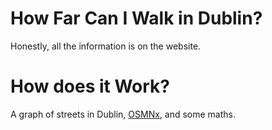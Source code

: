 # How Far Can I Walk in Dublin?

Honestly, all the information is on the website.

# How does it Work?

A graph of streets in Dublin, [OSMNx](https://osmnx.readthedocs.io/en/stable/), and some maths.

